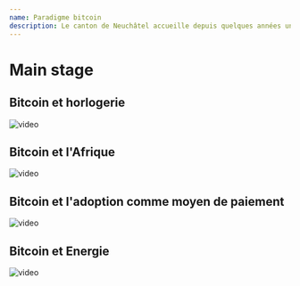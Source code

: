 ```yaml
---
name: Paradigme bitcoin
description: Le canton de Neuchâtel accueille depuis quelques années un écosystème florissant autour de Bitcoin. ici, Il s’agit d’un événement payant s’adressant à un public professionnel et aux Bitcoineurs.
--- 
```


# Main stage

## Bitcoin et horlogerie 

![video](https://youtu.be/dV8a3bB34iE?si=kf9-wuS4TguX1GnT)

##  Bitcoin et l'Afrique 

![video](https://youtu.be/D_TcN-pAazU?si=KT9Ii5luqca2QGBp)

## Bitcoin et l'adoption comme moyen de paiement 

![video](https://youtu.be/HMinKgVNgRs?si=iyc9pDorNG7P3grY)

## Bitcoin et Energie 

![video](https://www.youtube.com/watch?v=gSZHwKjQi3o)
